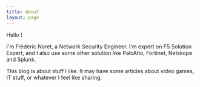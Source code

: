 ```yaml
---
title: About
layout: page
---
```


Hello !

I'm Frédéric Noret, a Network Security Engineer. I'm expert on F5 Solution Expert, and I also use some other solution like PaloAlto, Fortinet, Netskope and Splunk.

This blog is about stuff I like.
It may have some articles about video games, IT stuff, or whatever I feel like sharing.